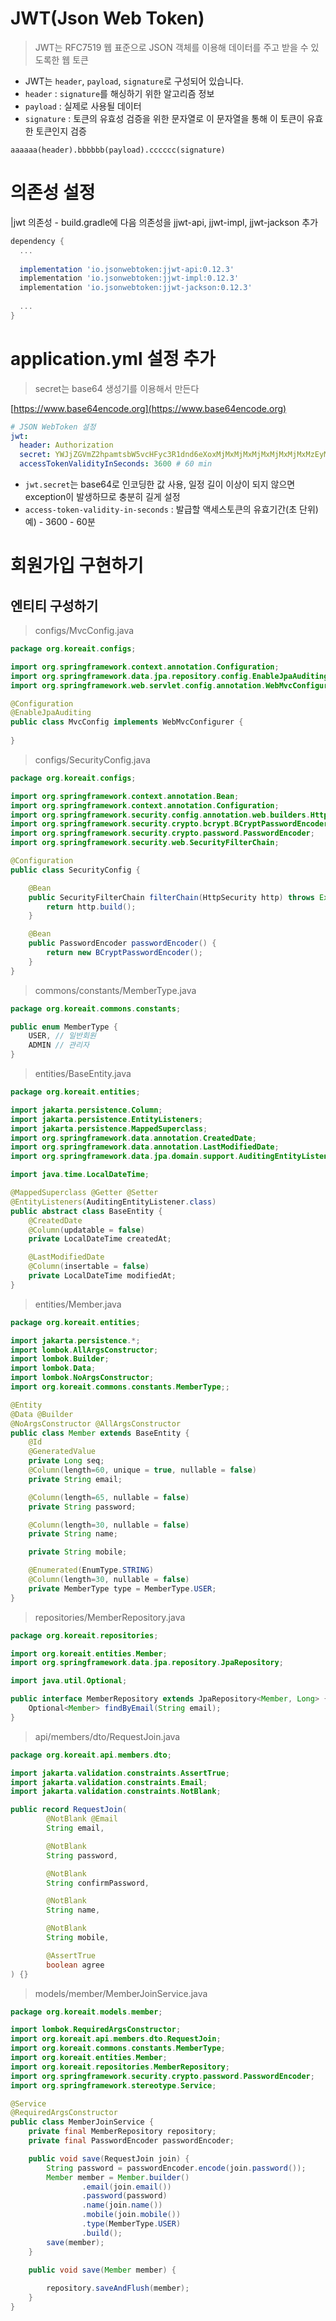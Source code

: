 # JWT(Json Web Token)
> JWT는 RFC7519 웹 표준으로 JSON 객체를 이용해 데이터를 주고 받을 수 있도록한 웹 토큰

- JWT는 <code>header</code>, <code>payload</code>, <code>signature</code>로 구성되어 있습니다.
- <code>header</code> : <code>signature</code>를 해싱하기 위한 알고리즘 정보
- <code>payload</code> : 실제로 사용될 데이터
- <code>signature</code> : 토큰의 유효성 검증을 위한 문자열로 이 문자열을 통해 이 토큰이 유효한 토큰인지 검증

```
aaaaaa(header).bbbbbb(payload).cccccc(signature)
```

# 의존성 설정
|jwt 의존성 - build.gradle에 다음 의존성을 jjwt-api, jjwt-impl, jjwt-jackson 추가
```groovy
dependency {
  ...
  
  implementation 'io.jsonwebtoken:jjwt-api:0.12.3'
  implementation 'io.jsonwebtoken:jjwt-impl:0.12.3'
  implementation 'io.jsonwebtoken:jjwt-jackson:0.12.3'
  
  ...
}
```

# application.yml 설정 추가

> secret는 base64 생성기를 이용해서 만든다

[https://www.base64encode.org](https://www.base64encode.org)


```yaml
# JSON WebToken 설정
jwt:
  header: Authorization
  secret: YWJjZGVmZ2hpamtsbW5vcHFyc3R1dnd6eXoxMjMxMjMxMjMxMjMxMjMxMzEyMzEyMzEzMTIzMTIzMTIzMTMxMjMxMzEzMTMxMjM
  accessTokenValidityInSeconds: 3600 # 60 min
```

- <code>jwt.secret</code>는 base64로 인코딩한 값 사용, 일정 길이 이상이 되지 않으면 exception이 발생하므로 충분히 길게 설정
- <code>access-token-validity-in-seconds</code> : 발급할 액세스토큰의 유효기간(초 단위) 예) - 3600 - 60분


# 회원가입 구현하기

## 엔티티 구성하기

> configs/MvcConfig.java

```java
package org.koreait.configs;

import org.springframework.context.annotation.Configuration;
import org.springframework.data.jpa.repository.config.EnableJpaAuditing;
import org.springframework.web.servlet.config.annotation.WebMvcConfigurer;

@Configuration
@EnableJpaAuditing
public class MvcConfig implements WebMvcConfigurer {
    
}
```
> configs/SecurityConfig.java

```java
package org.koreait.configs;

import org.springframework.context.annotation.Bean;
import org.springframework.context.annotation.Configuration;
import org.springframework.security.config.annotation.web.builders.HttpSecurity;
import org.springframework.security.crypto.bcrypt.BCryptPasswordEncoder;
import org.springframework.security.crypto.password.PasswordEncoder;
import org.springframework.security.web.SecurityFilterChain;

@Configuration
public class SecurityConfig {

    @Bean
    public SecurityFilterChain filterChain(HttpSecurity http) throws Exception {
        return http.build();
    }

    @Bean
    public PasswordEncoder passwordEncoder() {
        return new BCryptPasswordEncoder();
    }
}
```

> commons/constants/MemberType.java

```java
package org.koreait.commons.constants;

public enum MemberType {
    USER, // 일반회원
    ADMIN // 관리자
}
```

> entities/BaseEntity.java 

```java
package org.koreait.entities;

import jakarta.persistence.Column;
import jakarta.persistence.EntityListeners;
import jakarta.persistence.MappedSuperclass;
import org.springframework.data.annotation.CreatedDate;
import org.springframework.data.annotation.LastModifiedDate;
import org.springframework.data.jpa.domain.support.AuditingEntityListener;

import java.time.LocalDateTime;

@MappedSuperclass @Getter @Setter
@EntityListeners(AuditingEntityListener.class)
public abstract class BaseEntity {
    @CreatedDate
    @Column(updatable = false)
    private LocalDateTime createdAt;

    @LastModifiedDate
    @Column(insertable = false)
    private LocalDateTime modifiedAt;
}
```

> entities/Member.java

```java
package org.koreait.entities;

import jakarta.persistence.*;
import lombok.AllArgsConstructor;
import lombok.Builder;
import lombok.Data;
import lombok.NoArgsConstructor;
import org.koreait.commons.constants.MemberType;;

@Entity
@Data @Builder
@NoArgsConstructor @AllArgsConstructor
public class Member extends BaseEntity {
    @Id
    @GeneratedValue
    private Long seq;
    @Column(length=60, unique = true, nullable = false)
    private String email;

    @Column(length=65, nullable = false)
    private String password;

    @Column(length=30, nullable = false)
    private String name;

    private String mobile;

    @Enumerated(EnumType.STRING)
    @Column(length=30, nullable = false)
    private MemberType type = MemberType.USER;
}
```

> repositories/MemberRepository.java

```java
package org.koreait.repositories;

import org.koreait.entities.Member;
import org.springframework.data.jpa.repository.JpaRepository;

import java.util.Optional;

public interface MemberRepository extends JpaRepository<Member, Long> {
    Optional<Member> findByEmail(String email);
}
```

> api/members/dto/RequestJoin.java

```java
package org.koreait.api.members.dto;

import jakarta.validation.constraints.AssertTrue;
import jakarta.validation.constraints.Email;
import jakarta.validation.constraints.NotBlank;

public record RequestJoin(
        @NotBlank @Email
        String email,

        @NotBlank
        String password,

        @NotBlank
        String confirmPassword,

        @NotBlank
        String name,

        @NotBlank
        String mobile,

        @AssertTrue
        boolean agree
) {}
```

> models/member/MemberJoinService.java

```java
package org.koreait.models.member;

import lombok.RequiredArgsConstructor;
import org.koreait.api.members.dto.RequestJoin;
import org.koreait.commons.constants.MemberType;
import org.koreait.entities.Member;
import org.koreait.repositories.MemberRepository;
import org.springframework.security.crypto.password.PasswordEncoder;
import org.springframework.stereotype.Service;

@Service
@RequiredArgsConstructor
public class MemberJoinService {
    private final MemberRepository repository;
    private final PasswordEncoder passwordEncoder;

    public void save(RequestJoin join) {
        String password = passwordEncoder.encode(join.password());
        Member member = Member.builder()
                .email(join.email())
                .password(password)
                .name(join.name())
                .mobile(join.mobile())
                .type(MemberType.USER)
                .build();
        save(member);
    }

    public void save(Member member) {
        
        repository.saveAndFlush(member);
    }
}
```

